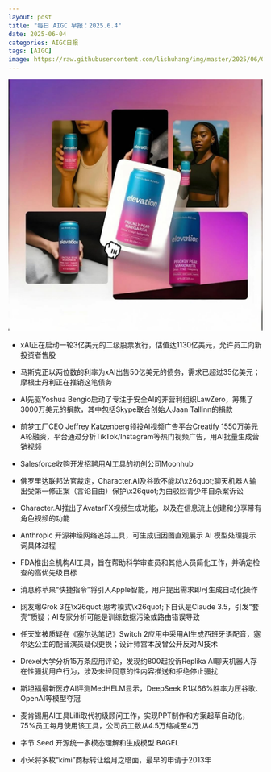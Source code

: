 ```yaml
---
layout: post
title: "每日 AIGC 早报：2025.6.4"
date: 2025-06-04
categories: AIGC日报
tags: [AIGC]
image: https://raw.githubusercontent.com/lishuhang/img/master/2025/06/0604-d.jpg
---
```


![封面图](https://raw.githubusercontent.com/lishuhang/img/master/2025/06/0604-d.jpg)

  - xAI正在启动一轮3亿美元的二级股票发行，估值达1130亿美元，允许员工向新投资者售股

  - 马斯克正以两位数的利率为xAI出售50亿美元的债务，需求已超过35亿美元；摩根士丹利正在推销这笔债务

  - AI先驱Yoshua Bengio启动了专注于安全AI的非营利组织LawZero，筹集了3000万美元的捐款，其中包括Skype联合创始人Jaan Tallinn的捐款

  - 前梦工厂CEO Jeffrey Katzenberg领投AI视频广告平台Creatify 1550万美元A轮融资，平台通过分析TikTok/Instagram等热门视频广告，用AI批量生成营销视频

  - Salesforce收购开发招聘用AI工具的初创公司Moonhub

  - 佛罗里达联邦法官裁定，Character.AI及谷歌不能以\x26quot;聊天机器人输出受第一修正案（言论自由）保护\x26quot;为由驳回青少年自杀案诉讼

  - Character.AI推出了AvatarFX视频生成功能，以及在信息流上创建和分享带有角色视频的功能

  - Anthropic 开源神经网络追踪工具，可生成归因图直观展示 AI 模型处理提示词具体过程

  - FDA推出全机构AI工具，旨在帮助科学审查员和其他人员简化工作，并确定检查的高优先级目标

  - 消息称苹果“快捷指令”将引入Apple智能，用户提出需求即可生成自动化操作

  - 网友曝Grok 3在\x26quot;思考模式\x26quot;下自认是Claude 3.5，引发“套壳”质疑；AI专家分析可能是训练数据污染或路由错误导致

  - 任天堂被质疑在《塞尔达笔记》Switch 2应用中采用AI生成西班牙语配音，塞尔达公主的配音演员疑似更换；设计师宫本茂曾公开反对AI技术

  - Drexel大学分析15万条应用评论，发现约800起投诉Replika AI聊天机器人存在性骚扰用户行为，涉及未经同意的性内容推送和拒绝停止骚扰

  - 斯坦福最新医疗AI评测MedHELM显示，DeepSeek R1以66%胜率力压谷歌、OpenAI等模型夺冠

  - 麦肯锡用AI工具Lilli取代初级顾问工作，实现PPT制作和方案起草自动化，75%员工每月使用该工具，公司员工数从4.5万缩减至4万

  - 字节 Seed 开源统一多模态理解和生成模型 BAGEL

  - 小米将多枚“kimi”商标转让给月之暗面，最早的申请于2013年